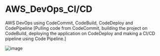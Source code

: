 # AWS_DevOps_CI/CD
AWS DevOps using CodeCommit, CodeBuild, CodeDeploy and CodePipeline
[Pulling code from CodeCommit, building the project on CodeBuild, deploying the application on CodeDeploy and making a CI/CD pipeline using Code Pipeline.]

![image](https://github.com/VenkataHemanth16320/AWS_DevOps_CI-CD/assets/65711770/bbf582b0-e115-46f4-81be-df20e0ab4a48)
